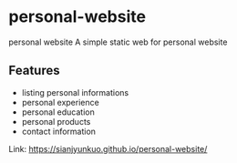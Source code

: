 # personal-website
personal website
A simple static web for personal website

## Features
- listing personal informations
- personal experience 
- personal education
- personal products
- contact information

Link: https://sianjyunkuo.github.io/personal-website/
